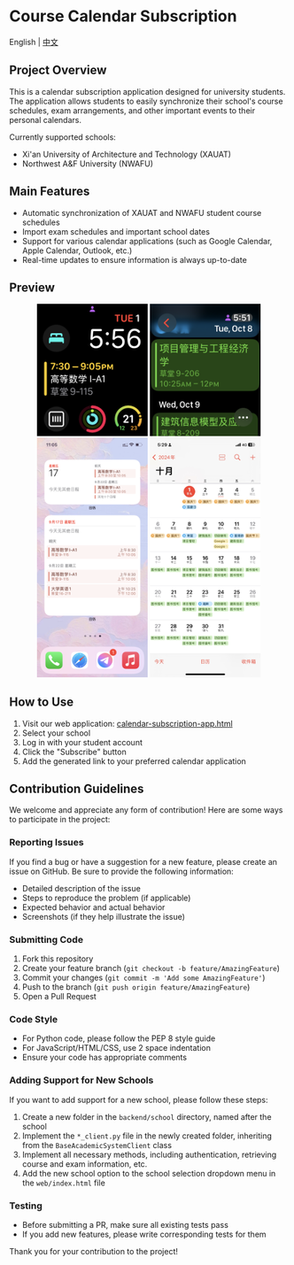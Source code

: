 # Course Calendar Subscription

English | [中文](README_CN.md)

## Project Overview

This is a calendar subscription application designed for university students. The application allows students to easily synchronize their school's course schedules, exam arrangements, and other important events to their personal calendars.

Currently supported schools:
- Xi'an University of Architecture and Technology (XAUAT)
- Northwest A&F University (NWAFU)

## Main Features

- Automatic synchronization of XAUAT and NWAFU student course schedules
- Import exam schedules and important school dates
- Support for various calendar applications (such as Google Calendar, Apple Calendar, Outlook, etc.)
- Real-time updates to ensure information is always up-to-date

## Preview

<div align="center">
  <img src="web/assets/watch.png" alt="Apple Watch Preview 1" width="200"/>
  <img src="web/assets/watch2.png" alt="Apple Watch Preview 2" width="200"/>
  <img src="web/assets/preview2.png" alt="Mobile Preview 2" width="200"/>
  <img src="web/assets/preview.jpeg" alt="Mobile Preview 1" width="200"/>
</div>

## How to Use

1. Visit our web application: [calendar-subscription-app.html](https://schedule.borry.org/l)
2. Select your school
3. Log in with your student account
4. Click the "Subscribe" button
5. Add the generated link to your preferred calendar application

## Contribution Guidelines

We welcome and appreciate any form of contribution! Here are some ways to participate in the project:

### Reporting Issues

If you find a bug or have a suggestion for a new feature, please create an issue on GitHub. Be sure to provide the following information:

- Detailed description of the issue
- Steps to reproduce the problem (if applicable)
- Expected behavior and actual behavior
- Screenshots (if they help illustrate the issue)

### Submitting Code

1. Fork this repository
2. Create your feature branch (`git checkout -b feature/AmazingFeature`)
3. Commit your changes (`git commit -m 'Add some AmazingFeature'`)
4. Push to the branch (`git push origin feature/AmazingFeature`)
5. Open a Pull Request

### Code Style

- For Python code, please follow the PEP 8 style guide
- For JavaScript/HTML/CSS, use 2 space indentation
- Ensure your code has appropriate comments

### Adding Support for New Schools

If you want to add support for a new school, please follow these steps:

1. Create a new folder in the `backend/school` directory, named after the school
2. Implement the `*_client.py` file in the newly created folder, inheriting from the `BaseAcademicSystemClient` class
3. Implement all necessary methods, including authentication, retrieving course and exam information, etc.
4. Add the new school option to the school selection dropdown menu in the `web/index.html` file

### Testing

- Before submitting a PR, make sure all existing tests pass
- If you add new features, please write corresponding tests for them

Thank you for your contribution to the project!

